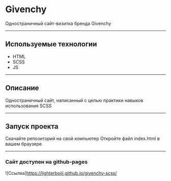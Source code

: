 # Givenchy
Одностраничный сайт-визитка бренда Givenchy
_____
## Используемые технологии
- HTML
- SCSS
- JS
_____
## Описание
Одностраничный сайт, написанный с целью практики навыков использования SCSS
____
## Запуск проекта
Скачайте репозиторий на свой компьютер
Откройте файл index.html в вашем браузере
____
### Сайт доступен на github-pages
![Ссылка]https://lighterboiii.github.io/givenchy-scss/


